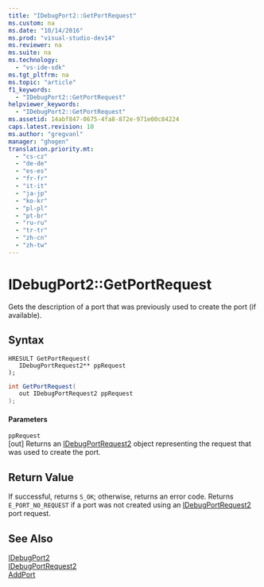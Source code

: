 ```yaml
---
title: "IDebugPort2::GetPortRequest"
ms.custom: na
ms.date: "10/14/2016"
ms.prod: "visual-studio-dev14"
ms.reviewer: na
ms.suite: na
ms.technology: 
  - "vs-ide-sdk"
ms.tgt_pltfrm: na
ms.topic: "article"
f1_keywords: 
  - "IDebugPort2::GetPortRequest"
helpviewer_keywords: 
  - "IDebugPort2::GetPortRequest"
ms.assetid: 14abf847-0675-4fa8-872e-971e00c84224
caps.latest.revision: 10
ms.author: "gregvanl"
manager: "ghogen"
translation.priority.mt: 
  - "cs-cz"
  - "de-de"
  - "es-es"
  - "fr-fr"
  - "it-it"
  - "ja-jp"
  - "ko-kr"
  - "pl-pl"
  - "pt-br"
  - "ru-ru"
  - "tr-tr"
  - "zh-cn"
  - "zh-tw"
---
```

# IDebugPort2::GetPortRequest
Gets the description of a port that was previously used to create the port (if available).  
  
## Syntax  
  
```cpp#  
HRESULT GetPortRequest(   
   IDebugPortRequest2** ppRequest  
);  
```  
  
```c#  
int GetPortRequest(   
   out IDebugPortRequest2 ppRequest  
);  
```  
  
#### Parameters  
 `ppRequest`  
 [out] Returns an [IDebugPortRequest2](../extensibility/idebugportrequest2.md) object representing the request that was used to create the port.  
  
## Return Value  
 If successful, returns `S_OK`; otherwise, returns an error code.  Returns `E_PORT_NO_REQUEST` if a port was not created using an [IDebugPortRequest2](../extensibility/idebugportrequest2.md) port request.  
  
## See Also  
 [IDebugPort2](../extensibility/idebugport2.md)   
 [IDebugPortRequest2](../extensibility/idebugportrequest2.md)   
 [AddPort](../extensibility/idebugportsupplier2--addport.md)